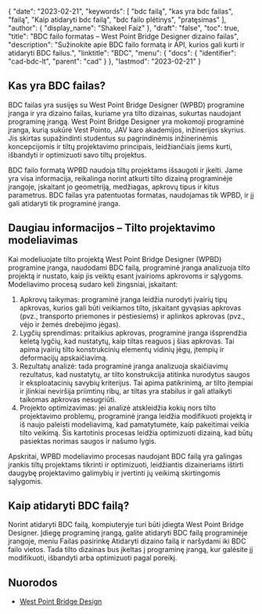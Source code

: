 {
  "date": "2023-02-21",
  "keywords": [
"bdc failą",
"kas yra bdc failas",
"failą",
"Kaip atidaryti bdc failą",
"bdc failo plėtinys",
"pratęsimas"
],
  "author": {
    "display_name": "Shakeel Faiz"
},
  "draft": "false",
  "toc": true,
  "title": "BDC failo formatas – West Point Bridge Designer dizaino failas",
  "description": "Sužinokite apie BDC failo formatą ir API, kurios gali kurti ir atidaryti BDC failus.",
  "linktitle": "BDC",
  "menu": {
    "docs": {
      "identifier": "cad-bdc-lt",
      "parent": "cad"
}
},
  "lastmod": "2023-02-21"
}

## Kas yra BDC failas?

BDC failas yra susijęs su West Point Bridge Designer (WPBD) programine įranga ir yra dizaino failas, kuriame yra tilto dizainas, sukurtas naudojant programinę įrangą. West Point Bridge Designer yra mokomoji programinė įranga, kurią sukūrė Vest Pointo, JAV karo akademijos, inžinerijos skyrius. Jis skirtas supažindinti studentus su pagrindinėmis inžinerinėmis koncepcijomis ir tiltų projektavimo principais, leidžiančiais jiems kurti, išbandyti ir optimizuoti savo tiltų projektus.

BDC failo formatą WPBD naudoja tiltų projektams išsaugoti ir įkelti. Jame yra visa informacija, reikalinga norint atkurti tilto dizainą programinėje įrangoje, įskaitant jo geometriją, medžiagas, apkrovų tipus ir kitus parametrus. BDC failas yra patentuotas formatas, naudojamas tik WPBD, ir jį gali atidaryti tik programinė įranga.

## Daugiau informacijos – Tilto projektavimo modeliavimas

Kai modeliuojate tilto projektą West Point Bridge Designer (WPBD) programine įranga, naudodami BDC failą, programinė įranga analizuoja tilto projektą ir nustato, kaip jis veiktų esant įvairioms apkrovoms ir sąlygoms. Modeliavimo procesą sudaro keli žingsniai, įskaitant:

1. Apkrovų taikymas: programinė įranga leidžia nurodyti įvairių tipų apkrovas, kurios gali būti veikiamos tilto, įskaitant gyvąsias apkrovas (pvz., transporto priemones ir pėstiesiems) ir aplinkos apkrovas (pvz., vėjo ir žemės drebėjimo jėgas).
2. Lygčių sprendimas: pritaikius apkrovas, programinė įranga išsprendžia keletą lygčių, kad nustatytų, kaip tiltas reaguos į šias apkrovas. Tai apima įvairių tilto konstrukcinių elementų vidinių jėgų, įtempių ir deformacijų apskaičiavimą.
3. Rezultatų analizė: tada programinė įranga analizuoja skaičiavimų rezultatus, kad nustatytų, ar tilto konstrukcija atitinka nurodytus saugos ir eksploatacinių savybių kriterijus. Tai apima patikrinimą, ar tilto įtempiai ir įlinkiai neviršija priimtinų ribų, ar tiltas yra stabilus ir gali atlaikyti taikomas apkrovas nesugriūti.
4. Projekto optimizavimas: jei analizė atskleidžia kokių nors tilto projektavimo problemų, programinė įranga leidžia modifikuoti projektą ir iš naujo paleisti modeliavimą, kad pamatytumėte, kaip pakeitimai veikia tilto veikimą. Šis kartotinis procesas leidžia optimizuoti dizainą, kad būtų pasiektas norimas saugos ir našumo lygis.

Apskritai, WPBD modeliavimo procesas naudojant BDC failą yra galingas įrankis tiltų projektams tikrinti ir optimizuoti, leidžiantis dizaineriams ištirti daugybę projektavimo galimybių ir įvertinti jų veikimą skirtingomis sąlygomis.

## Kaip atidaryti BDC failą?

Norint atidaryti BDC failą, kompiuteryje turi būti įdiegta West Point Bridge Designer. Įdiegę programinę įrangą, galite atidaryti BDC failą programinėje įrangoje, meniu Failas pasirinkę Atidaryti dizaino failą ir naršydami iki BDC failo vietos. Tada tilto dizainas bus įkeltas į programinę įrangą, kur galėsite jį modifikuoti, išbandyti arba optimizuoti pagal poreikį.

## Nuorodos
* [West Point Bridge Design](https://stem.northeastern.edu/programs/ayp/fieldtrips/activities/wpbd/)
